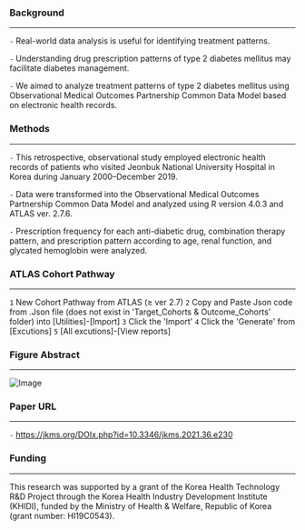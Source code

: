 ### Background

---

`-` Real-world data analysis is useful for identifying treatment patterns. 

`-` Understanding drug prescription patterns of type 2 diabetes mellitus may facilitate diabetes management. 

`-` We aimed to analyze treatment patterns of type 2 diabetes mellitus using Observational Medical Outcomes Partnership Common Data Model based on electronic health records.

### Methods

---

`-` This retrospective, observational study employed electronic health records of patients who visited Jeonbuk National University Hospital in Korea during January 2000–December 2019. 

`-` Data were transformed into the Observational Medical Outcomes Partnership Common Data Model and analyzed using R version 4.0.3 and ATLAS ver. 2.7.6. 

`-` Prescription frequency for each anti-diabetic drug, combination therapy pattern, and prescription pattern according to age, renal function, and glycated hemoglobin were analyzed.

### ATLAS Cohort Pathway

---

`1` New Cohort Pathway from ATLAS (≥ ver 2.7)
`2` Copy and Paste Json code from .Json file (does not exist in 'Target_Cohorts & Outcome_Cohorts' folder) into [Utilities]-[Import]
`3` Click the 'Import'
`4` Click the 'Generate' from [Excutions]
`5` [All excutions]-[View reports]

### Figure Abstract

---

![Image](https://user-images.githubusercontent.com/100256821/155464195-5fb1dfce-3361-47a2-b3fc-b6f2778b2c2a.PNG)

### Paper URL

---

`-` https://jkms.org/DOIx.php?id=10.3346/jkms.2021.36.e230

### Funding

---

This research was supported by a grant of the Korea Health Technology R&D Project through the Korea Health Industry Development Institute (KHIDI), funded by the Ministry of Health & Welfare, Republic of Korea (grant number: HI19C0543).


